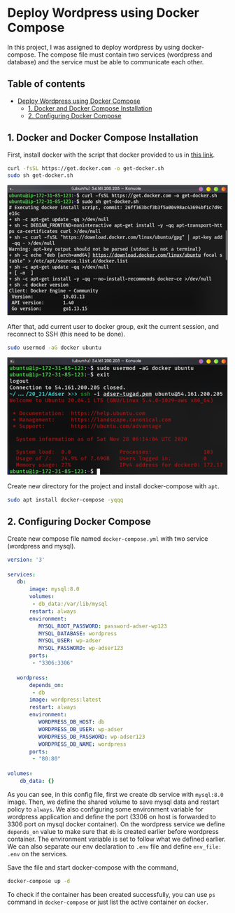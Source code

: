 # Deploy Wordpress using Docker Compose

In this project, I was assigned to deploy wordpress by using docker-compose. The compose file must contain two services (wordpress and database) and the service must be able to communicate each other.

## Table of contents <!-- omit in toc -->

- [Deploy Wordpress using Docker Compose](#deploy-wordpress-using-docker-compose)
  - [1. Docker and Docker Compose Installation](#1-docker-and-docker-compose-installation)
  - [2. Configuring Docker Compose](#2-configuring-docker-compose)

## 1. Docker and Docker Compose Installation

First, install docker with the script that docker provided to us in [this link](https://get.docker.com).

```bash
curl -fsSL https://get.docker.com -o get-docker.sh
sudo sh get-docker.sh
```

![get docker](img/001.png)

After that, add current user to docker group, exit the current session, and reconnect to SSH (this need to be done).

```bash
sudo usermod -aG docker ubuntu
```

![usermod docker](img/002.png)

Create new directory for the project and install docker-compose with `apt`.

```bash
sudo apt install docker-compose -yqqq
```

## 2. Configuring Docker Compose

Create new compose file named `docker-compose.yml` with two service (wordpress and mysql).

```yml
version: '3'

services:
   db:
       image: mysql:8.0
       volumes:
        - db_data:/var/lib/mysql
       restart: always
       environment:
          MYSQL_ROOT_PASSWORD: password-adser-wp123
          MYSQL_DATABASE: wordpress
          MYSQL_USER: wp-adser
          MYSQL_PASSWORD: wp-adser123
       ports:
        - "3306:3306"

   wordpress:
       depends_on:
        - db
       image: wordpress:latest
       restart: always
       environment:
          WORDPRESS_DB_HOST: db
          WORDPRESS_DB_USER: wp-adser
          WORDPRESS_DB_PASSWORD: wp-adser123
          WORDPRESS_DB_NAME: wordpress
       ports:
        - "80:80"

volumes:
    db_data: {}
```

As you can see, in this config file, first we create db service with `mysql:8.0` image. Then, we define the shared volume to save mysql data and restart policy to `always`. We also configuring some environment variable for wordpress application and define the port (3306 on host is forwarded to 3306 port on mysql docker container). On the wordpress service we define `depends_on` value to make sure that `db` is created earlier before wordpress container. The environment variable is set to follow what we defined earlier. We can also separate our env declaration to `.env` file and define `env_file: .env` on the services.

Save the file and start docker-compose with the command,

```bash
docker-compose up -d
```

To check if the container has been created successfully, you can use `ps` command in `docker-compose` or just list the active container on `docker`.
